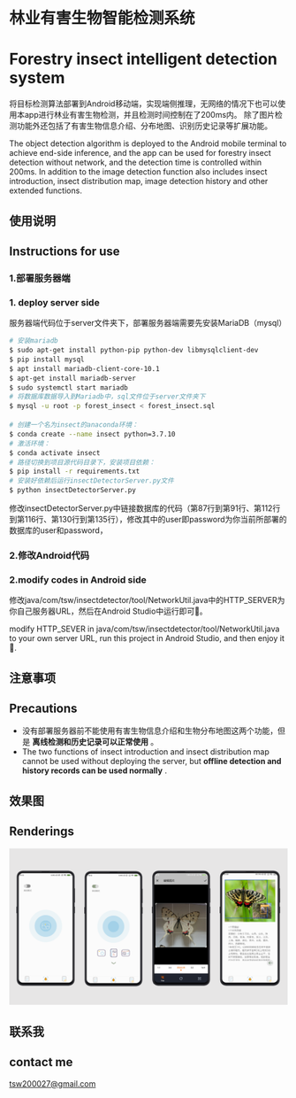 # 林业有害生物智能检测系统
# Forestry insect intelligent detection system

将目标检测算法部署到Android移动端，实现端侧推理，无网络的情况下也可以使用本app进行林业有害生物检测，并且检测时间控制在了200ms内。
除了图片检测功能外还包括了有害生物信息介绍、分布地图、识别历史记录等扩展功能。

The object detection algorithm is deployed to the Android mobile terminal to achieve end-side inference, and the app can be used for forestry insect detection without network, and the detection time is controlled within 200ms.
In addition to the image detection function also includes insect introduction, insect distribution map, image detection history and other extended functions.

## 使用说明
## Instructions for use

### 1.部署服务器端
### 1. deploy server side
服务器端代码位于server文件夹下，部署服务器端需要先安装MariaDB（mysql）
```bash
# 安装mariadb
$ sudo apt-get install python-pip python-dev libmysqlclient-dev
$ pip install mysql
$ apt install mariadb-client-core-10.1
$ apt-get install mariadb-server
$ sudo systemctl start mariadb
# 将数据库数据导入到Mariadb中，sql文件位于server文件夹下
$ mysql -u root -p forest_insect < forest_insect.sql

# 创建一个名为insect的anaconda环境：
$ conda create --name insect python=3.7.10
# 激活环境：
$ conda activate insect
# 路径切换到项目源代码目录下，安装项目依赖：
$ pip install -r requirements.txt
# 安装好依赖后运行insectDetectorServer.py文件
$ python insectDetectorServer.py
```
修改insectDetectorServer.py中链接数据库的代码（第87行到第91行、第112行到第116行、第130行到第135行），修改其中的user即password为你当前所部署的数据库的user和password，

### 2.修改Android代码
### 2.modify codes in Android side
修改java/com/tsw/insectdetector/tool/NetworkUtil.java中的HTTP_SERVER为你自己服务器URL，然后在Android Studio中运行即可🎉。

modify HTTP_SEVER in java/com/tsw/insectdetector/tool/NetworkUtil.java to your own server URL, run this project in Android Studio, and then enjoy it🎉.

## 注意事项
## Precautions
* 没有部署服务器前不能使用有害生物信息介绍和生物分布地图这两个功能，但是 __离线检测和历史记录可以正常使用__ 。
* The two functions of insect introduction and insect distribution map cannot be used without deploying the server, but __offline detection and history records can be used normally__ .

## 效果图
## Renderings
![rending](rendering.png)

## 联系我
## contact me
tsw200027@gmail.com
